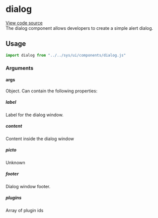 # dialog

[View code source](https://github.com/windows93dotnet/sys42/blob/main/src/42/ui/components/dialog.js)  
The dialog component allows developers to create a simple alert dialog.

## Usage
```js
import dialog from "../../sys/ui/components/dialog.js"
```

### Arguments

#### args
Object. Can contain the following properties:

##### label
Label for the dialog window.

##### content
Content inside the dialog window

##### picto
Unknown

##### footer
Dialog window footer.

##### plugins
Array of plugin ids